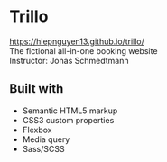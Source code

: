 # Trillo

https://hiepnguyen13.github.io/trillo/  
The fictional all-in-one booking website  
Instructor: Jonas Schmedtmann

## Built with

- Semantic HTML5 markup
- CSS3 custom properties
- Flexbox
- Media query
- Sass/SCSS
